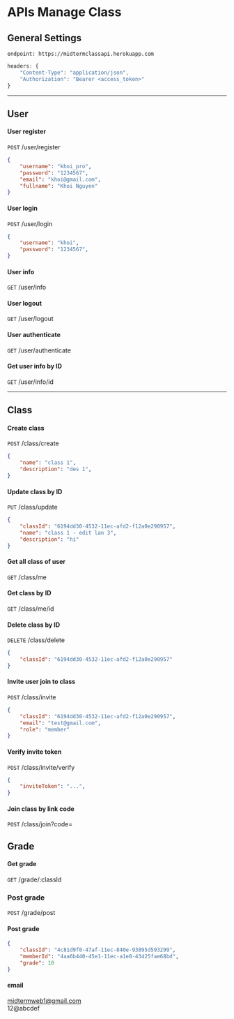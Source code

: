 # APIs Manage Class

## General Settings
```
endpoint: https://midtermclassapi.herokuapp.com
```
```javascript
headers: { 
    "Content-Type": "application/json",
    "Authorization": "Bearer <access_token>"
}
```

---

## User

#### User register
`POST` /user/register

```json
{
    "username": "khoi_pro",
    "password": "1234567",
    "email": "khoi@gmail.com",
    "fullname": "Khoi Nguyen"
}
```

#### User login
`POST` /user/login

```json
{
    "username": "khoi",
    "password": "1234567",
}
```

#### User info
`GET` /user/info

#### User logout
`GET` /user/logout

#### User authenticate
`GET` /user/authenticate

#### Get user info by ID
`GET` /user/info/id

---

## Class
#### Create class
`POST` /class/create

```json
{
    "name": "class 1",
    "description": "des 1",
}
```

#### Update class by ID
`PUT` /class/update
```json
{
    "classId": "6194dd30-4532-11ec-afd2-f12a0e290957",
    "name": "class 1 - edit lan 3",
    "description": "hi"
}
```

#### Get all class of user
`GET` /class/me

#### Get class by ID
`GET` /class/me/id

#### Delete class by ID
`DELETE` /class/delete
```json
{
    "classId": "6194dd30-4532-11ec-afd2-f12a0e290957"
}
```

#### Invite user join to class
`POST` /class/invite
```json
{
    "classId": "6194dd30-4532-11ec-afd2-f12a0e290957",
    "email": "test@gmail.com",
    "role": "member"
}
```

#### Verify invite token
`POST` /class/invite/verify
```json
{
    "inviteToken": "...",
}
```

#### Join class by link code
`POST` /class/join?code=


## Grade
#### Get grade
`GET` /grade/:classId

### Post grade
`POST` /grade/post
#### Post grade
```json
{
    "classId": "4c81d9f0-47af-11ec-840e-93895d593299",
    "memberId": "4aa6b440-45e1-11ec-a1e0-43425fae68bd",
    "grade": 10
}
```



#### email
midtermweb1@gmail.com  
12@abcdef